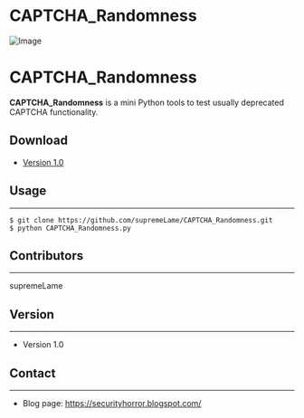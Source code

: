 # CAPTCHA_Randomness

![Image](http://img1.wikia.nocookie.net/__cb20110710234758/random-ness/images/6/6b/Random_Button.png "icon")

CAPTCHA_Randomness
======
**CAPTCHA_Randomness** is a mini Python tools to test usually deprecated CAPTCHA functionality.

## Download
* [Version 1.0](https://github.com/supremeLame/CAPTCHA_Randomness.git)

## Usage
---
```
$ git clone https://github.com/supremeLame/CAPTCHA_Randomness.git
$ python CAPTCHA_Randomness.py
```

## Contributors
---
supremeLame

## Version 
---

* Version 1.0

## Contact
---

* Blog page: https://securityhorror.blogspot.com/
